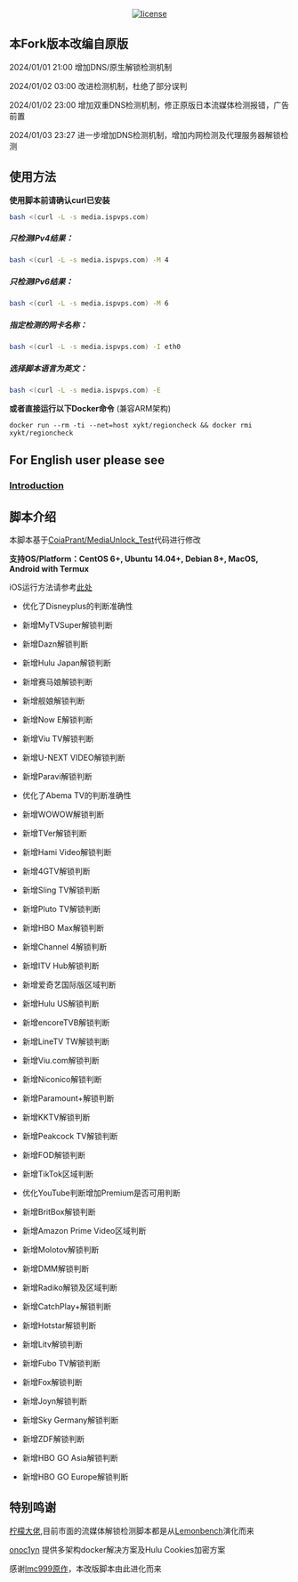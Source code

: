 <p align="center">
<a href="/LICENSE"><img src="https://img.shields.io/badge/license-GPL-blue.svg" alt="license" /></a>  
</p>

## 本Fork版本改编自原版
2024/01/01 21:00 增加DNS/原生解锁检测机制

2024/01/02 03:00 改进检测机制，杜绝了部分误判

2024/01/02 23:00 增加双重DNS检测机制，修正原版日本流媒体检测报错，广告前置

2024/01/03 23:27 进一步增加DNS检测机制，增加内网检测及代理服务器解锁检测

## 使用方法

**使用脚本前请确认curl已安装**

````bash
bash <(curl -L -s media.ispvps.com)
````

##### 只检测IPv4结果：
````bash
bash <(curl -L -s media.ispvps.com) -M 4
````

##### 只检测IPv6结果：
````bash
bash <(curl -L -s media.ispvps.com) -M 6
````

##### 指定检测的网卡名称：
````bash
bash <(curl -L -s media.ispvps.com) -I eth0
````

##### 选择脚本语言为英文：
````bash
bash <(curl -L -s media.ispvps.com) -E
````

**或者直接运行以下Docker命令** (兼容ARM架构)
````docker
docker run --rm -ti --net=host xykt/regioncheck && docker rmi xykt/regioncheck
````

## For English user please see
### [Introduction](https://github.com/lmc999/RegionRestrictionCheck/blob/main/README_EN.md)


## 脚本介绍
本脚本基于[CoiaPrant/MediaUnlock_Test](https://github.com/CoiaPrant/MediaUnlock_Test)代码进行修改

**支持OS/Platform：CentOS 6+, Ubuntu 14.04+, Debian 8+, MacOS, Android with Termux**

iOS运行方法请参考[此处](https://github.com/lmc999/RegionRestrictionCheck/wiki/iOS%E8%BF%90%E8%A1%8C%E8%84%9A%E6%9C%AC%E6%96%B9%E6%B3%95)

+ 优化了Disneyplus的判断准确性

+ 新增MyTVSuper解锁判断

+ 新增Dazn解锁判断

+ 新增Hulu Japan解锁判断

+ 新增赛马娘解锁判断

+ 新增舰娘解锁判断

+ 新增Now E解锁判断

+ 新增Viu TV解锁判断

+ 新增U-NEXT VIDEO解锁判断

+ 新增Paravi解锁判断

+ 优化了Abema TV的判断准确性

+ 新增WOWOW解锁判断

+ 新增TVer解锁判断

+ 新增Hami Video解锁判断

+ 新增4GTV解锁判断

+ 新增Sling TV解锁判断

+ 新增Pluto TV解锁判断

+ 新增HBO Max解锁判断

+ 新增Channel 4解锁判断

+ 新增ITV Hub解锁判断

+ 新增爱奇艺国际版区域判断

+ 新增Hulu US解锁判断

+ 新增encoreTVB解锁判断

+ 新增LineTV TW解锁判断

+ 新增Viu.com解锁判断

+ 新增Niconico解锁判断

+ 新增Paramount+解锁判断

+ 新增KKTV解锁判断

+ 新增Peakcock TV解锁判断

+ 新增FOD解锁判断

+ 新增TikTok区域判断

+ 优化YouTube判断增加Premium是否可用判断

+ 新增BritBox解锁判断

+ 新增Amazon Prime Video区域判断

+ 新增Molotov解锁判断

+ 新增DMM解锁判断

+ 新增Radiko解锁及区域判断

+ 新增CatchPlay+解锁判断

+ 新增Hotstar解锁判断

+ 新增Litv解锁判断

+ 新增Fubo TV解锁判断

+ 新增Fox解锁判断

+ 新增Joyn解锁判断

+ 新增Sky Germany解锁判断

+ 新增ZDF解锁判断

+ 新增HBO GO Asia解锁判断

+ 新增HBO GO Europe解锁判断


## 特别鸣谢
[柠檬大佬](https://t.me/ilemonrain),目前市面的流媒体解锁检测脚本都是从[Lemonbench](https://github.com/LemonBench/LemonBench)演化而来

[onoc1yn](https://github.com/onoc1yn) 提供多架构docker解决方案及Hulu Cookies加密方案

感谢[lmc999原作](https://github.com/lmc999/RegionRestrictionCheck)，本改版脚本由此进化而来
